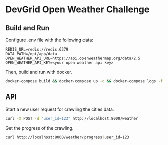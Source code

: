 # DevGrid Open Weather Challenge

## Build and Run

Configure .env file with the following data:

```env
REDIS_URL=redis://redis:6379
DATA_PATH=/opt/app/data
OPEN_WEATHER_API_URL=https://api.openweathermap.org/data/2.5
OPEN_WEATHER_API_KEY=<your open weather api key>
```

Then, build and run with docker.

```bash
docker-compose build && docker-compose up -d && docker-compose logs -f
```

## API

Start a new user request for crawling the cities data.

```bash
curl -X POST -d "user_id=123" http://localhost:8000/weather
```

Get the progress of the crawling.

```bash
curl http://localhost:8000/weather/progress?user_id=123
```